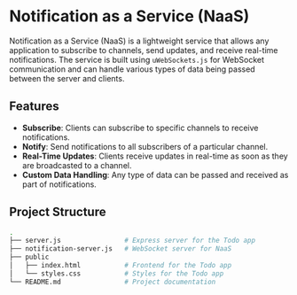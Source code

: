 # Notification as a Service (NaaS)

Notification as a Service (NaaS) is a lightweight service that allows any application to subscribe to channels, send updates, and receive real-time notifications. The service is built using `uWebSockets.js` for WebSocket communication and can handle various types of data being passed between the server and clients.

## Features

- **Subscribe**: Clients can subscribe to specific channels to receive notifications.
- **Notify**: Send notifications to all subscribers of a particular channel.
- **Real-Time Updates**: Clients receive updates in real-time as soon as they are broadcasted to a channel.
- **Custom Data Handling**: Any type of data can be passed and received as part of notifications.

## Project Structure

```bash
.
├── server.js                # Express server for the Todo app
├── notification-server.js   # WebSocket server for NaaS
├── public
│   ├── index.html           # Frontend for the Todo app
│   └── styles.css           # Styles for the Todo app
└── README.md                # Project documentation

